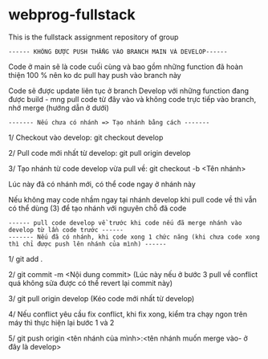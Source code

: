 # webprog-fullstack
This is the fullstack assignment repository of group

    ------ KHÔNG ĐƯỢC PUSH THẲNG VÀO BRANCH MAIN VÀ DEVELOP------

Code ở main sẽ là code cuối cùng và bao gồm những function đã hoàn thiện 100 % nên ko dc pull hay push vào branch này

Code sẽ được update liên tục ở branch Develop với những function đang được build - mng pull code từ đây vào và không code trực tiếp vào branch, nhớ merge (hướng dẫn ở dưới)



    ------- Nếu chưa có nhánh => Tạo nhánh bằng cách -------


1/ Checkout vào develop: git checkout develop

2/ Pull code mới nhất từ develop: git pull origin develop

3/ Tạo nhánh từ code develop vừa pull về: git checkout -b <Tên nhánh>

Lúc này đã có nhánh mới, có thể code ngay ở nhánh này

Nếu không may code nhầm ngay tại nhánh develop khi pull code về thì vẫn có thể dùng (3) để tạo nhánh với nguyên chỗ đã code


    ------ pull code develop về trước khi code nếu đã merge nhánh vào develop từ lần code trước ------
    ------- Nếu đã có nhánh, khi code xong 1 chức năng (khi chưa code xong thì chỉ được push lên nhánh của mình) ------


1/ git add .

2/ git commit -m <Nội dung commit> (Lúc này nếu ở bước 3 pull về conflict quá không sửa được có thể revert lại commit này)

3/ git pull origin develop (Kéo code mới nhất từ develop)

4/ Nếu conflict yêu cầu fix conflict, khi fix xong, kiểm tra chạy ngon trên máy thì thực hiện lại bước 1 và 2

5/ git push origin <tên nhánh của mình>:<tên nhánh muốn merge vào- ở đây là develop>
